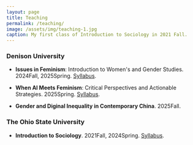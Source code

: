 ```yaml
---
layout: page
title: Teaching
permalink: /teaching/
image: /assets/img/teaching-1.jpg
caption: My first class of Introduction to Sociology in 2021 Fall. 
---
```


### Denison University

* **Issues in Feminism**: Introduction to Women's and Gender Studies. 2024Fall, 2025Spring. [Syllabus](https://journals.sagepub.com/doi/10.1177/08912432241289956).

* **When AI Meets Feminism**: Critical Perspectives and Actionable Strategies. 2025Spring. [Syllabus](https://journals.sagepub.com/doi/10.1177/08912432241289956).

* **Gender and Diginal Inequality in Contemporary China**. 2025Fall.


### The Ohio State University

* **Introduction to Sociology**. 2021Fall, 2024Spring. [Syllabus](https://journals.sagepub.com/doi/10.1177/08912432241289956).

